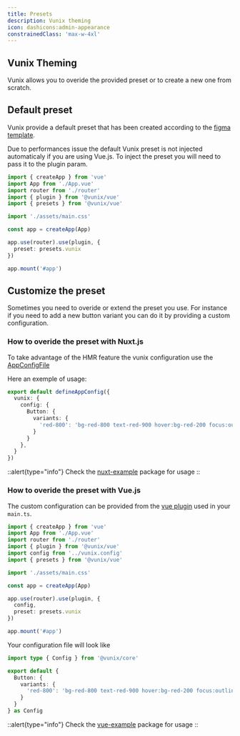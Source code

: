 ```yaml
---
title: Presets
description: Vunix theming
icon: dashicons:admin-appearance
constrainedClass: 'max-w-4xl'
---
```


## Vunix Theming

Vunix allows you to overide the provided preset or to create a new one from scratch.

## Default preset

Vunix provide a default preset that has been created according to the [figma template](https://www.figma.com/file/PEcJkZPoD8WNfOMxh256sy/Dewib---Library?node-id=2%3A481&t=houKzkNP651QMvmq-1).

Due to performances issue the default Vunix preset is not injected automaticaly if you are using Vue.js.
To inject the preset you will need to pass it to the plugin param.

```ts [main.ts]
import { createApp } from 'vue'
import App from './App.vue'
import router from './router'
import { plugin } from '@vunix/vue'
import { presets } from '@vunix/vue'

import './assets/main.css'

const app = createApp(App)

app.use(router).use(plugin, {
  preset: presets.vunix
})

app.mount('#app')

```

## Customize the preset

Sometimes you need to overide or extend the preset you use. For instance if you need to add a new button variant you can do it by providing a custom configuration.

### How to overide the preset with Nuxt.js

To take advantage of the HMR feature the vunix configuration use the [AppConfigFile](https://nuxt.com/docs/guide/directory-structure/app-config#app-config-file)

Here an exemple of usage:

```ts [app.config.ts]
export default defineAppConfig({
  vunix: {
    config: {
      Button: {
        variants: {
          'red-800': 'bg-red-800 text-red-900 hover:bg-red-200 focus:outline-none focus:ring focus:ring-red-300'
        }
      }
    },
  }
})
```

::alert{type="info"}
Check the [nuxt-example](https://github.com/gaetansenn/vunix/tree/main/apps/nuxt-example) package for usage
::

### How to overide the preset with Vue.js

The custom configuration can be provided from the [vue plugin](https://github.com/gaetansenn/vunix/blob/main/packages/vue/src/index.ts) used in your `main.ts`.

```ts [main.ts]
import { createApp } from 'vue'
import App from './App.vue'
import router from './router'
import { plugin } from '@vunix/vue'
import config from '../vunix.config'
import { presets } from '@vunix/vue'

import './assets/main.css'

const app = createApp(App)

app.use(router).use(plugin, {
  config,
  preset: presets.vunix
})

app.mount('#app')
```

Your configuration file will look like

```ts [vunix.config.ts]
import type { Config } from '@vunix/core'

export default {
  Button: {
    variants: {
      'red-800': 'bg-red-800 text-red-900 hover:bg-red-200 focus:outline-none focus:ring focus:ring-red-300'
    }
  }
} as Config
```

::alert{type="info"}
Check the [vue-example](https://github.com/gaetansenn/vunix/tree/main/apps/vue-example) package for usage
::